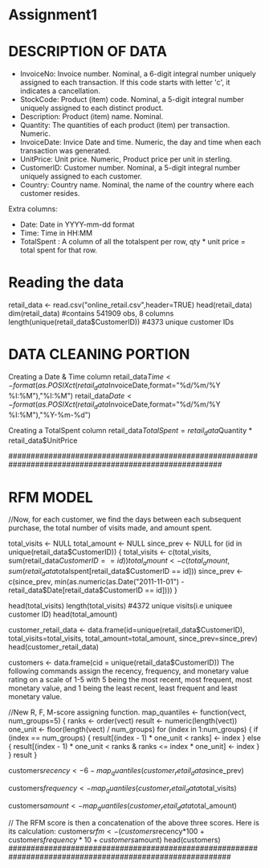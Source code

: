 # Assignment1

# DESCRIPTION OF DATA
- InvoiceNo: Invoice number. Nominal, a 6-digit integral number uniquely assigned to each transaction. If this code starts with letter 'c', it indicates a cancellation. 
- StockCode: Product (item) code. Nominal, a 5-digit integral number uniquely assigned to each distinct product. 
- Description: Product (item) name. Nominal. 
- Quantity: The quantities of each product (item) per transaction. Numeric.	
- InvoiceDate: Invice Date and time. Numeric, the day and time when each transaction was generated. 
- UnitPrice: Unit price. Numeric, Product price per unit in sterling. 
- CustomerID: Customer number. Nominal, a 5-digit integral number uniquely assigned to each customer. 
- Country: Country name. Nominal, the name of the country where each customer resides.

Extra columns:
- Date: Date in YYYY-mm-dd format
- Time: Time in HH:MM
- TotalSpent : A column of all the totalspent per row, qty * unit price = total spent for that row.


# Reading the data
retail_data <- read.csv("online_retail.csv",header=TRUE) 
head(retail_data)
dim(retail_data) #contains 541909 obs, 8 columns
length(unique(retail_data$CustomerID)) #4373 unique customer IDs


# DATA CLEANING PORTION

Creating a Date & Time column
retail_data$Time <- format(as.POSIXct(retail_data$InvoiceDate,format="%d/%m/%Y %I:%M"),"%I:%M")
retail_data$Date <- format(as.POSIXct(retail_data$InvoiceDate,format="%d/%m/%Y %I:%M"),"%Y-%m-%d")

Creating a TotalSpent column
retail_data$TotalSpent = retail_data$Quantity * retail_data$UnitPrice

########################################################################################################


# RFM MODEL
//Now, for each customer, we find the days between each subsequent purchase, the total number of visits made, and amount spent.

total_visits <- NULL 
total_amount <- NULL
since_prev <- NULL
for (id in unique(retail_data$CustomerID)) {
  total_visits <- c(total_visits, sum(retail_data$CustomerID == id))
  total_amount <- c(total_amount, sum(retail_data$totalspent[retail_data$CustomerID == id]))
  since_prev <- c(since_prev, min(as.numeric(as.Date("2011-11-01")
                                             - retail_data$Date[retail_data$CustomerID == id])))
}

head(total_visits)
length(total_visits) #4372 unique visits(i.e uniquee customer ID)
head(total_amount)

customer_retail_data <- data.frame(id=unique(retail_data$CustomerID),
                                   total_visits=total_visits,
                                   total_amount=total_amount,
                                   since_prev=since_prev)
head(customer_retail_data)



customers <- data.frame(cid = unique(retail_data$CustomerID))
The following commands assign the recency, frequency, and monetary value rating on a scale of 1-5 with 5 being the most recent, most frequent, most monetary value, and 1 being the least recent, least frequent and least monetary value.

//New R, F, M-score assigning function.
map_quantiles <- function(vect, num_groups=5) {
  ranks <- order(vect)
  result <- numeric(length(vect))
  one_unit <- floor(length(vect) / num_groups)
  for (index in 1:num_groups) {
    if (index == num_groups) {
      result[(index - 1) * one_unit < ranks] <- index
    } else {
      result[(index - 1) * one_unit < ranks & ranks <= index * one_unit] <- index
    }
  }
  result
}

customers$recency <- 6 - map_quantiles(customer_retail_data$since_prev)

customers$frequency <- map_quantiles(customer_retail_data$total_visits)

customers$amount <- map_quantiles(customer_retail_data$total_amount)

// The RFM score is then a concatenation of the above three scores. Here is its calculation:
customers$rfm <- (customers$recency*100
                  + customers$frequency*10
                  + customers$amount)
head(customers)
##########################################################################################################
